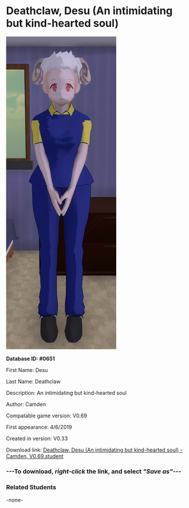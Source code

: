 # Deathclaw, Desu (An intimidating but kind-hearted soul)

<img src="../../Files/Images/Deathclaw, Desu (An intimidating but kind-hearted soul).png" title="Deathclaw, Desu (An intimidating but kind-hearted soul) - Camden, V0.69">

**Database ID: #0651**

First Name: Desu

Last Name: Deathclaw

Description: An intimidating but kind-hearted soul

Author: Camden

Compatable game version: V0.69

First appearance: 4/6/2019

Created in version: V0.33

Download link: <a href="https://raw.githubusercontent.com/Arbiter1223/Daigaku-Gurashi-Custom-Students/master/Files/Student%20Files/Deathclaw%2C%20Desu%20(An%20intimidating%20but%20kind-hearted%20soul)%20-%20Camden%2C%20V0.69.student">Deathclaw, Desu (An intimidating but kind-hearted soul) - Camden, V0.69.student</a>

### ---**To download, _right-click_ the link, and select _"Save as"_**---

### Related Students

-none-
